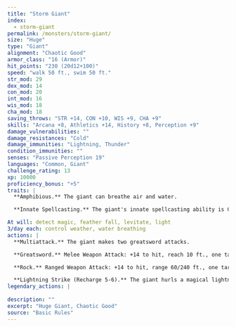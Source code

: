 ```yaml
---
title: "Storm Giant"
index:
  - storm-giant
permalink: /monsters/storm-giant/
size: "Huge"
type: "Giant"
alignment: "Chaotic Good"
armor_class: "16 (Armor)"
hit_points: "230 (20d12+100)"
speed: "walk 50 ft., swim 50 ft."
str_mod: 29
dex_mod: 14
con_mod: 20
int_mod: 16
wis_mod: 18
cha_mod: 18
saving_throws: "STR +14, CON +10, WIS +9, CHA +9"
skills: "Arcana +8, Athletics +14, History +8, Perception +9"
damage_vulnerabilities: ""
damage_resistances: "Cold"
damage_immunities: "Lightning, Thunder"
condition_immunities: ""
senses: "Passive Perception 19"
languages: "Common, Giant"
challenge_rating: 13
xp: 10000
proficiency_bonus: "+5"
traits: |
  **Amphibious.** The giant can breathe air and water.

  **Innate Spellcasting.** The giant's innate spellcasting ability is Charisma (spell save DC 17). It can innately cast the following spells, requiring no material components:

At will: detect magic, feather fall, levitate, light
3/day each: control weather, water breathing
actions: |
  **Multiattack.** The giant makes two greatsword attacks.

  **Greatsword.** Melee Weapon Attack: +14 to hit, reach 10 ft., one target. Hit: 30 (6d6 + 9) slashing damage.

  **Rock.** Ranged Weapon Attack: +14 to hit, range 60/240 ft., one target. Hit: 35 (4d12 + 9) bludgeoning damage.

  **Lightning Strike (Recharge 5-6).** The giant hurls a magical lightning bolt at a point it can see within 500 feet of it. Each creature within 10 feet of that point must make a DC 17 Dexterity saving throw, taking 54 (12d8) lightning damage on a failed save, or half as much damage on a successful one.  
legendary_actions: |
  
description: ""
excerpt: "Huge Giant, Chaotic Good"
source: "Basic Rules"
---
```

